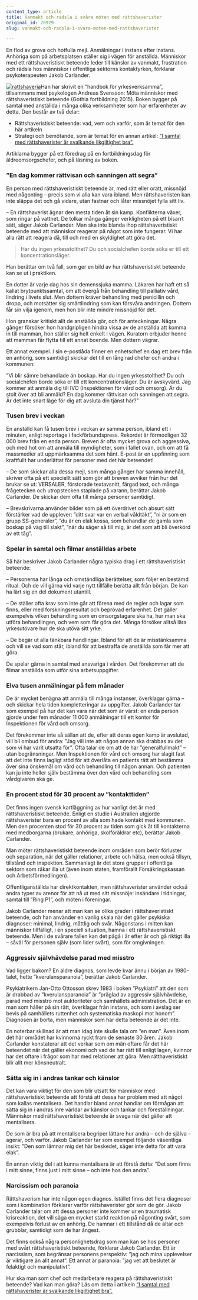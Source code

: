 ```yaml
---
content_type: article
title: Vanmakt och rädsla i svåra möten med rättshaverister
original_id: 20929
slug: vanmakt-och-radsla-i-svara-moten-med-rattshaverister

---
```


En flod av grova och hotfulla mejl. Anmälningar i instans efter instans. Anhöriga som på arbetsplatsen ställer sig i vägen för anställda. Människor med ett rättshaveristiskt beteende leder till känslor av vanmakt, frustration och rädsla hos människor i offentliga sektorns kontaktyrken, förklarar psykoterapeuten Jakob Carlander.

[![rattshaveria](https://www.suntarbetsliv.se/wp-content/uploads/2016/08/rattshaveria.jpeg)](https://www.suntarbetsliv.se/wp-content/uploads/2016/08/rattshaveria.jpeg)Han har skrivit en “handbok för yrkesverksamma”, tillsammans med psykologen Andreas Svensson: Möta människor med rättshaveristiskt beteende (Gothia fortbildning 2015). Boken bygger på samtal med anställda i många olika verksamheter som har erfarenheter av detta. Den består av två delar:

*   Rättshaveristiskt beteende: vad, vem och varför, som är temat för den här artikeln
*   Strategi och bemötande, som är temat för en annan artikel: [“I samtal med rättshaverister är svalkande likgiltighet bra”.](https://www.suntarbetsliv.se/artiklar/tackla-hot-och-vald/i-samtal-med-rattshaverist-ar-svalkande-likgiltighet-bra/)

Artiklarna bygger på ett föredrag på en fortbildningsdag för äldreomsorgschefer, och på läsning av boken.

### ”En dag kommer rättvisan och sanningen att segra”

En person med rättshaveristiskt beteende är, med rätt eller orätt, missnöjd med någonting – precis som vi alla kan vara ibland. Men rättshaveristen kan inte släppa det och gå vidare, utan fastnar och låter missnöjet fylla sitt liv.

– En rättshaverist ägnar den mesta tiden åt sin kamp. Konflikterna växer, som ringar på vattnet. De tolkar många gånger verkligheten på ett bisarrt sätt, säger Jakob Carlander. Man ska inte blanda ihop rättshaveristiskt beteende med att människor reagerar på något som inte fungerar. Vi har alla rätt att reagera då, till och med en skyldighet att göra det.

> Har du ingen yrkesstolthet? Du och socialchefen borde söka er till ett koncentrationsläger.

Han berättar om två fall, som ger en bild av hur rättshaveristiskt beteende kan se ut i praktiken.

En dotter är varje dag hos sin demenssjuka mamma. Läkaren har haft ett så kallat brytpunktssamtal, om att övergå från behandling till palliativ vård, lindring i livets slut. Men dottern kräver behandling med penicillin och dropp, och motsätter sig smärtlindring som kan försvåra andningen. Dottern får sin vilja igenom, men hon blir inte mindre missnöjd för det.

Hon granskar kritiskt allt de anställda gör, och för anteckningar. Några gånger försöker hon handgripligen hindra vissa av de anställda att komma in till mamman, hon ställer sig helt enkelt i vägen. Kuratorn erbjuder henne att mamman får flytta till ett annat boende. Men dottern vägrar.

Ett annat exempel. I sin e-postlåda finner en enhetschef en dag ett brev från en anhörig, som samtidigt skickar det till en lång rad chefer och andra i kommunen:

”Vi blir sämre behandlade än boskap. Har du ingen yrkesstolthet? Du och socialchefen borde söka er till ett koncentrationsläger. Du är avskyvärd. Jag kommer att anmäla dig till IVO (Inspektionen för vård och omsorg). Är du stolt över att bli anmäld? En dag kommer rättvisan och sanningen att segra. Är det inte snart läge för dig att avsluta din tjänst här?”

### Tusen brev i veckan

En anställd kan få tusen brev i veckan av samma person, ibland ett i minuten, enligt reportage i fackförbundspress. Rekordet är förmodligen 32 000 brev från en enda person. Breven är ofta mycket grova och aggressiva, och med hot om att anmäla till myndigheter, som i fallet ovan, och om att få massmedier att uppmärksamma det som hänt. E-post är en uppfinning som kraftfullt har underlättat för personer med det här beteendet!

– De som skickar alla dessa mejl, som många gånger har samma innehåll, skriver ofta på ett speciellt sätt som gör att breven avviker från hur det brukar se ut: VERSALER, förstorade textavsnitt, färgad text, och många frågetecken och utropstecken staplade på varann, berättar Jakob Carlander. De skickar dem ofta till många personer samtidigt.

– Brevskrivarna använder bilder som på ett överdrivet och absurt sätt förstärker vad de upplever: ”ditt svar var en verbal våldtäkt”, ”ni är som en grupp SS-generaler”, ”du är en elak kossa, som behandlar de gamla som boskap på väg till slakt”, ”när du säger så till mig, är det som att bli överkörd av ett tåg”.

### Spelar in samtal och filmar anställdas arbete

Så här beskriver Jakob Carlander några typiska drag i ett rättshaveristiskt beteende:

– Personerna har långa och omständliga berättelser, som följer en bestämd ritual. Och de vill gärna vid varje nytt tillfälle berätta allt från början. De kan ha lärt sig en del dokument utantill.

– De ställer ofta krav som inte går att förena med de regler och lagar som finns, eller med forskningsresultat och beprövad erfarenhet. Det gäller exempelvis vilken behandling som en omsorgstagare ska ha, hur man ska utföra behandlingen, och vem som får göra det. Många försöker alltså lära yrkesutövare hur de ska utöva sitt yrke.

– De begär ut alla tänkbara handlingar. Ibland för att de är misstänksamma och vill se vad som står, ibland för att bestraffa de anställda som får mer att göra.

De spelar gärna in samtal med ansvariga i vården. Det förekommer att de filmar anställda som utför sina arbetsuppgifter.

### Elva tusen anmälningar på fem månader

De är mycket benägna att anmäla till många instanser, överklagar gärna – och skickar hela tiden kompletteringar av uppgifter. Jakob Carlander tar som exempel på hur det kan vara när det som är värst: en enda person gjorde under fem månader 11 000 anmälningar till ett kontor för Inspektionen för vård och omsorg.

Det förekommer inte så sällan att de, efter att deras egen kamp är avslutad, vill bli ombud för andra: ”Jag vill inte att någon annan ska drabbas av det som vi har varit utsatta för”. Ofta talar de om att de har ”generalfullmakt” – utan begränsningar. Men Inspektionen för vård och omsorg har slagit fast att det inte finns lagligt stöd för att överlåta en patients rätt att bestämma över sina önskemål om vård och behandling till någon annan. Och patienten kan ju inte heller själv bestämma över den vård och behandling som vårdgivaren ska ge.

### En procent stod för 30 procent av ”kontakttiden”

Det finns ingen svensk kartläggning av hur vanligt det är med rättshaveristiskt beteende. Enligt en studie i Australien utgjorde rättshaverister bara en procent av alla som hade kontakt med kommunen. Men den procenten stod för 30 procent av tiden som gick åt till kontakterna med medborgarna (brukare, anhöriga, skolföräldrar etc), berättar Jakob Carlander.

Man möter rättshaveristiskt beteende inom områden som berör förluster och separation, när det gäller relationer, arbete och hälsa, men också tillsyn, tillstånd och inspektion. Sammanlagt är det stora grupper i offentliga sektorn som råkar illa ut (även inom staten, framförallt Försäkringskassan och Arbetsförmedlingen).

Offentliganställda har direktkontakten, men rättshaverister använder också andra typer av arenor för att nå ut med sitt missnöje: insändare i tidningar, samtal till ”Ring P1”, och möten i föreningar.

Jakob Carlander menar att man kan se olika grader i rättshaveristiskt beteende, och han använder en vanlig skala när det gäller psykiska diagnoser: minimal, lindrig, måttlig och svår. Någonstans i mitten kan människor tillfälligt, i en speciell situation, hamna i ett rättshaveristiskt beteende. Men i de svårare fallen kan det pågå i år efter år och gå riktigt illa – såväl för personen själv (som lider svårt), som för omgivningen.

### Aggressiv självhävdelse parad med misstro

Vad ligger bakom? En äldre diagnos, som levde kvar ännu i början av 1980-talet, hette ”kverulansparanoia”, berättar Jakob Carlander.

Psykiatrikern Jan-Otto Ottosson skrev 1983 i boken ”Psykiatri” att den som är drabbad av ”kverulansparanoia” är ”präglad av aggressiv självhävdelse, parad med misstro mot auktoriteter och samhällets administration. Det är en man som håller på sin rätt, överklagar från instans, och som i avslag ser bevis på samhällets ruttenhet och systematiska maskopi mot honom”. Diagnosen är borta, men människor som har detta beteende är det inte.

En noterbar skillnad är att man idag inte skulle tala om ”en man”. Även inom det här området har kvinnorna ryckt fram de senaste 30 åren. Jakob Carlander konstaterar att det verkar som om män oftare får det här beteendet när det gäller ekonomi och vad de har rätt till enligt lagen, kvinnor har det oftare i frågor som har med relationer att göra. Men rätthaveristiskt blir allt mer könsneutralt.

### Sätta sig in i andras tankar och känslor

Det kan vara viktigt för den som blir utsatt för människor med rättshaveristiskt beteende att förstå att dessa har problem med att något som kallas mentalisera. Det handlar bland annat handlar om förmågan att sätta sig in i andras inre världar av känslor och tankar och föreställningar. Människor med rättshaveristiskt beteende är svaga när det gäller att mentalisera.

De som är bra på att mentalisera begriper lättare hur andra – och de själva – agerar, och varför. Jakob Carlander tar som exempel följande väsentliga insikt: ”Den som lämnar mig det här beskedet, säger inte detta för att vara elak”.

En annan viktig del i att kunna mentalisera är att förstå detta: ”Det som finns i mitt sinne, finns just i mitt sinne – och inte hos den andra”.

### Narcissism och paranoia

Rättshaverism har inte någon egen diagnos. Istället finns det flera diagnoser som i kombination förklarar varför rättshaverister gör som de gör. Jakob Carlander talar om att dessa personer inte kommer ur en traumatisk krisreaktion, det vill säga en mycket starkt reaktion på någonting svårt, som exempelvis förlust av en anhörig. De hamnar i ett tillstånd då de ältar och grubblar, samtidigt som de har ångest.

Det finns också några personlighetsdrag som man kan se hos personer med svårt rättshaveristiskt beteende, förklarar Jakob Carlander. Ett är narcissism, som begränsar personens perspektiv: ”jag och mina upplevelser är viktigare än allt annat”. Ett annat är paranoia: ”jag vet att beslutet är felaktigt och manipulativt”.

Hur ska man som chef och medarbetare reagera på rättshaveristiskt beteende? Vad kan man göra? Läs om detta i artikeln [“I samtal med rättshaverister är svalkande likgiltighet bra”.](https://www.suntarbetsliv.se/artiklar/tackla-hot-och-vald/i-samtal-med-rattshaverist-ar-svalkande-likgiltighet-bra/)

